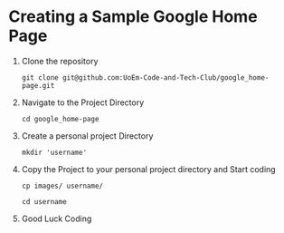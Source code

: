 # Creating a Sample Google Home Page

1. Clone the repository

    ```git clone git@github.com:UoEm-Code-and-Tech-Club/google_home-page.git```

2. Navigate to the Project Directory

   ```cd google_home-page```

3. Create a personal project Directory

   ```mkdir 'username'```

4. Copy the Project to your personal project directory and Start coding

   ```cp images/ username/```

   ```cd username```

5. Good Luck Coding
